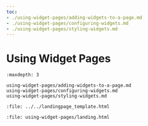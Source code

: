 ```yaml
---
toc:
- ./using-widget-pages/adding-widgets-to-a-page.md
- ./using-widget-pages/configuring-widgets.md
- ./using-widget-pages/styling-widgets.md
---
```

# Using Widget Pages

```{toctree}
:maxdepth: 3

using-widget-pages/adding-widgets-to-a-page.md
using-widget-pages/configuring-widgets.md
using-widget-pages/styling-widgets.md
```

```{raw} html
:file: ../../landingpage_template.html
```

```{raw} html
:file: using-widget-pages/landing.html
```

